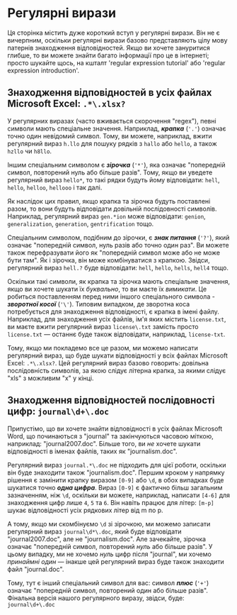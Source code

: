 Регулярні вирази
===================
Ця сторінка містить дуже короткий вступ у регулярні вирази. Він не є вичерпним, оскільки регулярні вирази базово представляють цілу мову патернів знаходження відповідностей. Якщо ви хочете зануритися глибше, то ви можете знайти багато інформації про це в інтернеті; просто шукайте щось, на кшталт 'regular expression tutorial' або 'regular expression introduction'.

Знаходження відповідностей в усіх файлах Microsoft Excel: `.*\.xlsx?`
-----------------------------------------------
У регулярних виразах (часто вживається скорочення "regex"), певні символи мають спеціальне значення. Наприклад, ***крапка*** (`'.'`) означає точно один невідомий символ. Тому, ви можете, наприклад, вжити регулярний вираз `h.llo` для пошуку рядків з `hallo` або `hello`, а також `hzllo` чи `h8llo`.

Іншим спеціальним символом є ***зірочка*** (`'*'`), яка означає "попередній символ, повторений нуль або більше разів". Тому, якщо ви уведете регулярний вираз `hello*`, то такі рядки будуть йому відповідати: `hell`, `hello`, `helloo`, `hellooo` і так далі.

Як наслідок цих правил, якщо крапка та зірочка будуть поставлені разом, то вони будуть відповідати довільній послідовності символів. Наприклад, регулярний вираз `gen.*ion` може відповідати: `genion`, `generalization`, `generation`, `gentrification` тощо.

Спеціальним символом, подібним до зірочки, є ***знак питання*** (`'?'`), який означає "попередній символ, нуль разів або точно один раз". Ви можете також перефразувати його як "попередній символ може або не може бути там". Як і зірочка, він може комбінуватися з крапкою. Звідси, регулярний вираз `hell.?` буде відповідати: `hell`, `hello`, `hells`, `hell4` тощо.

Оскільки такі символи, як крапка та зірочка мають спеціальне значення, якщо ви хочете шукати їх *буквально*, то ви маєте їх *вимикати*. Це робиться поставленням перед ними іншого спеціального символа - ***зворотної косої*** (`'\'`). Типовим випадком, де зворотна коса потребується для знаходження відповідності, є крапка в імені файлу. Наприклад, для знаходження усіх файлів, ім'я яких містить `license.txt`, ви маєте вжити регулярний вираз `license\.txt` замість просто `license.txt` &mdash; останнє буде також відповідати, наприклад, `license-txt`.

Тому, якщо ми покладемо все це разом, ми можемо написати регулярний вираз, що буде шукати відповідності у всіх файлах Microsoft Excel: `.*\.xlsx?`. Цей регулярний вираз базово говорить: довільна послідовність символів, за якою слідує літерна крапка, за якими слідує "xls" з можливим "x" у кінці.

Знаходження відповідностей послідовності цифр: `journal\d+\.doc`
------------------------------------------------
Припустімо, що ви хочете знайти відповідності в усіх файлах Microsoft Word, що починаються з "journal" та закінчуються часовою міткою, наприклад: "journal2007.doc". Більше того, ви *не* хочете шукати відповідності в іменах файлів, таких як "journalism.doc".

Регулярний вираз `journal.*\.doc` не підходить для цієї роботи, оскільки він буде знаходити також "journalism.doc". Першим кроком у напрямку рішення є замінити крапку виразом `[0-9]` або `\d`, в обох випадках буде шукатися точно ***одна цифра***. Вираз `[0-9]` є фактично більш загальним зазначенням, ніж `\d`, оскільки ви можете, наприклад, написати `[4-6]` для знаходження цифр лише `4`, `5` та `6`. Він навіть працює для літер: `[m-p]` шукає відповідності усіх рядкових літер від m по p.

А тому, якщо ми скомбінуємо `\d` зі зірочкою, ми можемо записати регулярний вираз `journal\d*\.doc`, який буде відповідати "journal2007.doc", але не "journalism.doc". Але зачекайте, зірочка означає "попередній символ, повторений *нуль* або більше разів". У цьому випадку, ми не хочемо *нуль* цифр після "journal", ми хочемо *принаймні один* &mdash; інакше цей регулярний вираз буде також знаходити файл "journal.doc".

Тому, тут є інший спеціальний символ для вас: символ ***плюс*** (`'+'`) означає "попередній символ, повторений один або більше разів". Фінальна версія нашого регулярного виразу, звідси, буде: `journal\d+\.doc`